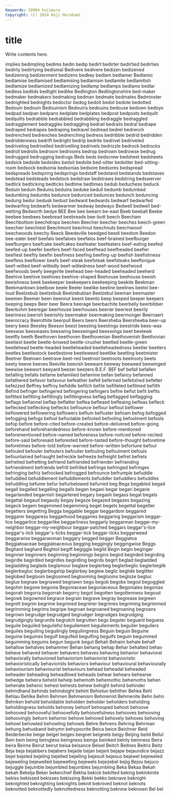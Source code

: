 ```yaml
---
Keywords: 30904 kojimura
Copyright: (C) 2024 Koji Murakami
---
```


# title

Write contents here.



implies bedimpling bedims bedin bedip bedirt bedirter bedirtied bedirties bedirty
bedirtying bedismal Bedivere bedivere bedizen bedizened bedizening bedizenment bedizens bedkey
bedlam bedlamer Bedlamic bedlamise bedlamised bedlamising bedlamism bedlamite bedlamitish bedlamize
bedlamized bedlamizing bedlamp bedlamps bedlams bedlar bedless bedlids bedlight bedlike
Bedlington Bedlingtonshire bed-maker bedmaker bedmakers bedmaking bedman bedmate bedmates Bedminster
bednighted bednights bedoctor bedog bedolt bedot bedote bedotted Bedouin bedouin
Bedouinism Bedouins bedouins bedouse bedown bedoyo bedpad bedpan bedpans bedplate
bedplates bedpost bedposts bedquilt bedquilts bedrabble bedrabbled bedrabbling bedraggle bedraggled
bedragglement bedraggles bedraggling bedrail bedrails bedral bedrape bedraped bedrapes bedraping
bedravel bedread bedrel bedrench bedrenched bedrenches bedrenching bedress bedribble bedrid
bedridden bedriddenness bedrift bedright bedrip bedrite bedrivel bedriveled bedriveling bedrivelled
bedrivelling bedrivels bedrizzle bedrock bedrocks bedroll bedrolls bedroom bedrooms bedrop
bedrown bedrowse bedrug bedrugged bedrugging bedrugs Beds beds bedscrew bedsheet
bedsheets bedsick bedside bedsides bedsit bedsite bed-sitter bedsitter bed-sitting-room bedsock
bedsonia bedsonias bedsore bedsores bedspread bedspreads bedspring bedsprings bedstaff bedstand
bedstands bedstaves bedstead bedsteads bedstock bedstraw bedstraws bedstring bedswerver bedtick
bedticking bedticks bedtime bedtimes bedub beduchess beduck Beduin beduin Beduins
beduins beduke bedull bedumb bedumbed bedumbing bedumbs bedunce bedunced bedunces
bedunch beduncing bedung bedur bedusk bedust bedward bedwards bedwarf bedwarfed
bedwarfing bedwarfs bedwarmer bedway bedways Bedwell bedwell bed-wetting Bedworth bedye
BEE Bee bee beearn be-east Beeb beeball Beebe beebee beebees
beebread beebreads bee-butt beech Beecham Beechbottom beechdrops beechen Beecher beecher
beeches beech-green beechier beechiest Beechmont beechnut beechnuts beechwood beechwoods beechy
Beeck Beedeville beedged beedi beedom Beedon bee-eater beef beefalo beefaloes
beefalos beef-brained beefburger beefburgers beefcake beefcakes beefeater beefeaters beef-eating beefed
beefed-up beefer beefers beef-faced beefhead beefheaded beefier beefiest beefily beefin
beefiness beefing beefing-up beefish beefishness beefless beeflower beefs beef-steak beefsteak
beefsteaks beeftongue beef-witted beef-wittedly beef-wittedness beef-wood beefwood beefwoods beefy beegerite
beehead bee-headed beeheaded beeherd Beehive beehive beehives beehive-shaped Beehouse beehouse
beeish beeishness beek beekeeper beekeepers beekeeping beekite Beekman Beekmantown beelbow
beele Beeler beelike beeline beelines beelol bee-loud Beelzebub beelzebub Beelzebubian
Beelzebul beeman beemaster beemen Beemer been beennut beent beento beep
beeped beeper beepers beeping beeps Beer beer Beera beerage beerbachite
beerbelly beerbibber Beerbohm beeregar beerhouse beerhouses beerier beeriest beerily beeriness
beerish beerishly beermaker beermaking beermonger Beernaert beerocracy Beerothite beerpull Beers
beers Beersheba Beersheeba beer-up beery bees Beesley Beeson beest beesting
beestings beestride bees-wax beeswax beeswaxes beeswing beeswinged beeswings beet beetewk
beetfly beeth Beethoven beethoven Beethovenian Beethovenish Beethovian beetiest beetle beetle-browed
beetle-crusher beetled beetle-green beetlehead beetle-headed beetleheaded beetleheadedness beetler beetlers beetles
beetlestock beetlestone beetleweed beetlike beetling beetmister Beetner Beetown beetrave beet-red
beetroot beetroots beetrooty beets beety beeve beeves Beeville beevish beeware
beeway beeweed beewinged beewise beewort beeyard beezer beezers B.E.F. BEF
bef befall befallen befalling befalls befame befamilied befamine befan befancy
befanned befathered befavor befavour befeather befell beferned befetished befetter befezzed
Beffrey beffroy befiddle befilch befile befilleted befilmed befilth Befind befinger
befingered befingering befingers befire befist befit befits befitted befitting befittingly
befittingness beflag beflagged beflagging beflags beflannel beflap beflatter beflea befleaed
befleaing befleas befleck beflecked beflecking beflecks beflounce beflour beflout beflower
beflowered beflowering beflowers beflum befluster befoam befog befogged befogging befogs
befool befoolable befooled befooling befoolment befools befop before before-cited before-created
before-delivered before-going beforehand beforehandedness before-known before-mentioned beforementioned before-named beforeness before-noticed
before-recited before-said beforesaid beforested before-tasted before-thought beforetime beforetimes before-told before-warned
before-written befortune befoul befouled befouler befoulers befoulier befouling befoulment befouls
befountained befraught befreckle befreeze befreight befret befrets befretted befretting befriend
befriended befriender befriending befriendment befriends befrill befrilled befringe befringed befringes
befringing befriz befrocked befrogged befrounce befrumple befuddle befuddled befuddlement befuddlements
befuddler befuddlers befuddles befuddling befume befur befurbelowed befurred beg Bega
begabled begad begall begalled begalling begalls began begani begar begari
begarie begarlanded begarnish begartered begary begash begass begat begats begattal
begaud begaudy begay begaze begazed begazes begazing begeck begem begemmed
begemming beget begets begettal begetter begetters begetting Begga beggable beggar
beggardom beggared beggarer beggaress beggarhood beggaries beggaring beggarism beggar-lice beggarlice
beggarlike beggarliness beggarly beggarman beggar-my-neighbor beggar-my-neighbour beggar-patched beggars beggar's-lice beggar's-tick
beggar's-ticks beggar-tick beggar-ticks beggarweed beggarwise beggarwoman beggary begged begger Beggiatoa
Beggiatoaceae beggiatoaceous begging beggingly beggingwise Beggs Beghard beghard Beghtol begift
begiggle begild Begin begin beginger beginner beginners beginning beginnings begins
begird begirded begirding begirdle begirdled begirdles begirdling begirds begirt beglad
begladded begladding beglads beglamour beglare beglerbeg beglerbeglic beglerbeglik beglerbegluc beglerbegship
beglerbey beglew beglic beglide beglitter beglobed begloom begloomed beglooming beglooms
begloze begluc beglue begnaw begnawed begnawn bego begob begobs begod
begoggled begohm begone begonia Begoniaceae begoniaceous Begoniales begonias begorah begorra
begorrah begorry begot begotten begottenness begoud begowk begowned begrace begrain
begrave begray begrease begreen begrett begrim begrime begrimed begrimer begrimes
begriming begrimmed begrimming begrims begripe begroan begroaned begroaning begroans begrown
begrudge begrudged begrudger begrudges begrudging begrudgingly begruntle begrutch begrutten begs
begster beguard beguess beguile beguiled beguileful beguilement beguilements beguiler beguilers
beguiles beguiling beguilingly beguilingness Beguin beguin Beguine beguine beguines begulf
begulfed begulfing begulfs begum begummed begumming begums begun begunk begut
Behah Behaim behale behalf behallow behalves behammer Behan behang behap
Behar behatted behav behave behaved behaver behavers behaves behaving behavior
behavioral behaviorally behaviored behaviorism behaviorist behavioristic behavioristically behaviorists behaviors behaviour
behavioural behaviourally behaviourism behaviourist behaviours behead beheadal beheaded beheader beheading
beheadlined beheads behear behears behearse behedge beheira beheld behelp behemoth
behemothic behemoths behen behenate behenic behest behests behew behight behind
behinder behindhand behinds behindsight behint Behistun behither Behka Behl Behlau
Behlke Behm Behmen Behmenism Behmenist Behmenite Behn behn Behnken behold
beholdable beholden beholder beholders beholding beholdingness beholds behoney behoof behooped
behoot behoove behooved behooveful behoovefully behoovefulness behooves behooving behoovingly behorn
behorror behove behoved behovely behoves behoving behowl behowled behowling behowls
Behre Behrens Behring Behrman behung behusband behymn behypocrite Beica beice
Beichner Beid Beiderbecke beige beigel beiges beignet beignets beigy Beijing
beild Beilul Bein bein being beingless beingness beings beinked beinly
beinness Beira beira Beirne Beirut beirut beisa beisance Beisel Beitch
Beitnes Beitris Beitz Beja beja bejabbers bejabers bejade bejan bejant
bejape bejaundice bejazz bejel bejeled bejeling bejelled bejelling bejesuit bejesus
bejewel bejeweled bejeweling bejewelled bejewelling bejewels bejezebel bejig Bejou bejuco
bejuggle bejumble bejumbled bejumbles bejumbling Beka Bekaa Bekah bekah Bekelja
Beker bekerchief Bekha bekick bekilted beking bekinkinite bekiss bekissed bekisses
bekissing Bekki bekko beknave beknight beknighted beknighting beknights beknit beknived
beknot beknots beknotted beknottedly beknottedness beknotting beknow beknown Bel bel
